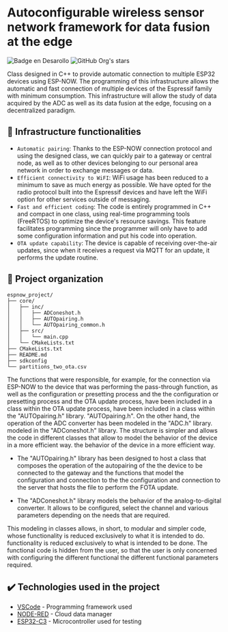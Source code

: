 <h1> Autoconfigurable wireless sensor network framework for data fusion at the edge </h1>

![Badge en Desarollo](https://img.shields.io/badge/STATUS-EN%20DESAROLLO-green)
![GitHub Org's stars](https://img.shields.io/github/stars/camilafernanda?style=social)

Class designed in C++ to provide automatic connection to multiple ESP32 devices using ESP-NOW. The programming of this infrastructure allows the automatic and fast connection of multiple devices of the Espressif family with minimum consumption. This infrastructure will allow the study of data acquired by the ADC as well as its data fusion at the edge, focusing on a decentralized paradigm.

## 🔨 Infrastructure functionalities 

- `Automatic pairing`: Thanks to the ESP-NOW connection protocol and using the designed class, we can quickly pair to a gateway or central node, as well as to other devices belonging to our personal area network in order to exchange messages or data.
- `Efficient connectivity to WiFI`: WiFi usage has been reduced to a minimum to save as much energy as possible. We have opted for the radio protocol built into the Espressif devices and have left the WiFi option for other services outside of messaging.
- `Fast and efficient coding`: The code is entirely programmed in C++ and compact in one class, using real-time programming tools (FreeRTOS) to optimize the device's resource savings. This feature facilitates programming since the programmer will only have to add some configuration information and put his code into operation.
- `OTA update capability`: The device is capable of receiving over-the-air updates, since when it receives a request via MQTT for an update, it performs the update routine.

## 📁 Project organization
```
espnow_project/
├── core/
│   ├── inc/
│   │   ├── ADConeshot.h
│   │   ├── AUTOpairing.h
│   │   └── AUTOpairing_common.h
│   ├── src/
│   │   └── main.cpp
│   └── CMakeLists.txt
├── CMakeLists.txt
├── README.md
├── sdkconfig
└── partitions_two_ota.csv
```


The functions that were responsible, for example, for the connection via ESP-NOW to the device that was performing the pass-through function, as well as the configuration or presetting process and the the configuration or presetting process and the OTA update process, have been included in a class within the OTA update process, have been included in a class within the "AUTOpairing.h" library. "AUTOpairing.h". On the other hand, the operation of the ADC converter has been modeled in the "ADC.h" library.
modeled in the "ADConeshot.h" library. The structure is simpler and allows
the code in different classes that allow to model the behavior of the device in a more efficient way.
the behavior of the device in a more efficient way.

* The "AUTOpairing.h" library has been designed to host a class that composes the operation of the autopairing of the the device to be connected to the gateway and the functions that model the configuration and connection to the the configuration and connection to the server that hosts the file to perform the FOTA update.

* The "ADConeshot.h" library models the behavior of the analog-to-digital converter. It allows to be configured, select the channel and various parameters depending on the needs that are required. 

This modeling in classes allows, in short, to modular and simpler code, whose functionality is reduced exclusively to what it is intended to do. functionality is reduced exclusively to what is intended to be done. The functional code is hidden from the user, so that the user is only concerned with configuring the different functional the different functional parameters required.

## ✔️ Technologies used in the project

* [VSCode](https://code.visualstudio.com/) - Programming framework used
* [NODE-RED](https://nodered.org/) - Cloud data manager
* [ESP32-C3](https://www.espressif.com/en/products/socs/esp32-c3) - Microcontroller used for testing
